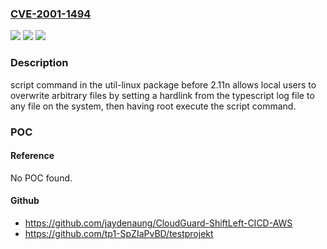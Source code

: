 ### [CVE-2001-1494](https://cve.mitre.org/cgi-bin/cvename.cgi?name=CVE-2001-1494)
![](https://img.shields.io/static/v1?label=Product&message=n%2Fa&color=blue)
![](https://img.shields.io/static/v1?label=Version&message=n%2Fa&color=blue)
![](https://img.shields.io/static/v1?label=Vulnerability&message=n%2Fa&color=brighgreen)

### Description

script command in the util-linux package before 2.11n allows local users to overwrite arbitrary files by setting a hardlink from the typescript log file to any file on the system, then having root execute the script command.

### POC

#### Reference
No POC found.

#### Github
- https://github.com/jaydenaung/CloudGuard-ShiftLeft-CICD-AWS
- https://github.com/tp1-SpZIaPvBD/testprojekt

